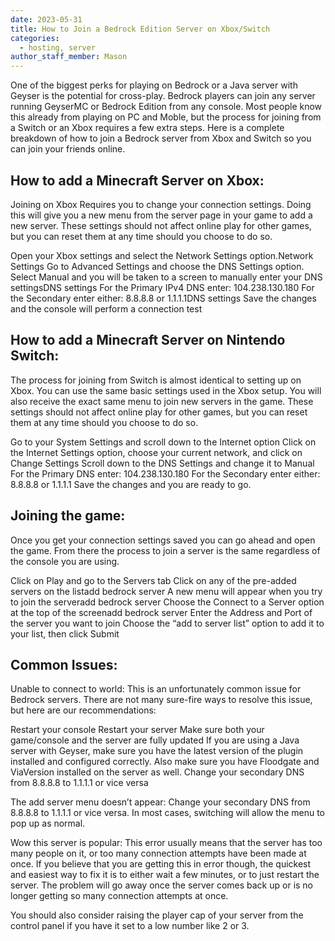 ```yaml
---
date: 2023-05-31
title: How to Join a Bedrock Edition Server on Xbox/Switch
categories:
  - hosting, server
author_staff_member: Mason
---
```


One of the biggest perks for playing on Bedrock or a Java server with Geyser is the potential for cross-play. Bedrock players can join any server running GeyserMC or Bedrock Edition from any console. Most people know this already from playing on PC and Moble, but the process for joining from a Switch or an Xbox requires a few extra steps. Here is a complete breakdown of how to join a Bedrock server from Xbox and Switch so you can join your friends online.

## How to add a Minecraft Server on Xbox:

Joining on Xbox Requires you to change your connection settings. Doing this will give you a new menu from the server page in your game to add a new server. These settings should not affect online play for other games, but you can reset them at any time should you choose to do so.

Open your Xbox settings and select the Network Settings option.Network Settings
Go to Advanced Settings and choose the DNS Settings option.
Select Manual and you will be taken to a screen to manually enter your DNS settingsDNS settings
For the Primary IPv4 DNS enter: 104.238.130.180
For the Secondary enter either: 8.8.8.8 or 1.1.1.1DNS settings
Save the changes and the console will perform a connection test
 

## How to add a Minecraft Server on Nintendo Switch:
The process for joining from Switch is almost identical to setting up on Xbox. You can use the same basic settings used in the Xbox setup. You will also receive the exact same menu to join new servers in the game. These settings should not affect online play for other games, but you can reset them at any time should you choose to do so.

Go to your System Settings and scroll down to the Internet option
Click on the Internet Settings option, choose your current network, and click on Change Settings
Scroll down to the DNS Settings and change it to Manual
For the Primary DNS enter: 104.238.130.180
For the Secondary enter either: 8.8.8.8 or 1.1.1.1
Save the changes and you are ready to go.
 

## Joining the game:
Once you get your connection settings saved you can go ahead and open the game. From there the process to join a server is the same regardless of the console you are using.

Click on Play and go to the Servers tab
Click on any of the pre-added servers on the listadd bedrock server
A new menu will appear when you try to join the serveradd bedrock server
Choose the Connect to a Server option at the top of the screenadd bedrock server
Enter the Address and Port of the server you want to join
Choose the “add to server list” option to add it to your list, then click Submit
 

## Common Issues:
Unable to connect to world:
This is an unfortunately common issue for Bedrock servers. There are not many sure-fire ways to resolve this issue, but here are our recommendations:

Restart your console
Restart your server
Make sure both your game/console and the server are fully updated
If you are using a Java server with Geyser, make sure you have the latest version of the plugin installed and configured correctly. Also make sure you have Floodgate and ViaVersion installed on the server as well.
Change your secondary DNS from 8.8.8.8 to 1.1.1.1 or vice versa
 
The add server menu doesn’t appear:
Change your secondary DNS from 8.8.8.8 to 1.1.1.1 or vice versa. In most cases, switching will allow the menu to pop up as normal.

Wow this server is popular:
This error usually means that the server has too many people on it, or too many connection attempts have been made at once. If you believe that you are getting this in error though, the quickest and easiest way to fix it is to either wait a few minutes, or to just restart the server. The problem will go away once the server comes back up or is no longer getting so many connection attempts at once.

You should also consider raising the player cap of your server from the control panel if you have it set to a low number like 2 or 3.
